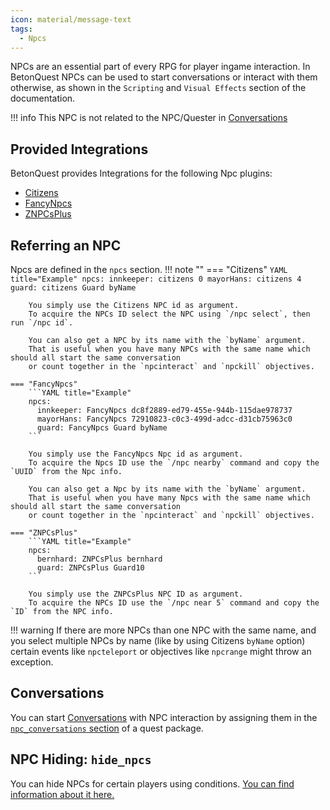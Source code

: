 ```yaml
---
icon: material/message-text
tags:
  - Npcs
---
```


NPCs are an essential part of every RPG for player ingame interaction.
In BetonQuest NPCs can be used to start conversations or interact with them otherwise,
as shown in the `Scripting` and `Visual Effects` section of the documentation.

!!! info
    This NPC is not related to the NPC/Quester in [Conversations](Conversations.md)

## Provided Integrations

BetonQuest provides Integrations for the following Npc plugins:

- [Citizens](../Scripting/Building-Blocks/Integration-List.md#citizens)
- [FancyNpcs](../Scripting/Building-Blocks/Integration-List.md#fancynpcs)
- [ZNPCsPlus](../Scripting/Building-Blocks/Integration-List.md#znpcsplus)

## Referring an NPC

Npcs are defined in the `npcs` section.
!!! note ""
    === "Citizens"
        ```YAML title="Example"
        npcs:
          innkeeper: citizens 0
          mayorHans: citizens 4
          guard: citizens Guard byName
        ```
       
        You simply use the Citizens NPC id as argument.
        To acquire the NPCs ID select the NPC using `/npc select`, then run `/npc id`.
     
        You can also get a NPC by its name with the `byName` argument.
        That is useful when you have many NPCs with the same name which should all start the same conversation
        or count together in the `npcinteract` and `npckill` objectives.
            
    === "FancyNpcs"
        ```YAML title="Example"
        npcs:
          innkeeper: FancyNpcs dc8f2889-ed79-455e-944b-115dae978737
          mayorHans: FancyNpcs 72910823-c0c3-499d-adcc-d31cb75963c0
          guard: FancyNpcs Guard byName
        ```
        
        You simply use the FancyNpcs Npc id as argument.
        To acquire the Npcs ID use the `/npc nearby` command and copy the `UUID` from the Npc info.
        
        You can also get a Npc by its name with the `byName` argument.
        That is useful when you have many Npcs with the same name which should all start the same conversation
        or count together in the `npcinteract` and `npckill` objectives.
            
    === "ZNPCsPlus"
        ```YAML title="Example"
        npcs:
          bernhard: ZNPCsPlus bernhard
          guard: ZNPCsPlus Guard10
        ```
        
        You simply use the ZNPCsPlus NPC ID as argument.
        To acquire the NPCs ID use the `/npc near 5` command and copy the `ID` from the NPC info.

!!! warning
    If there are more NPCs than one NPC with the same name, and you select multiple NPCs by name (like by using 
    Citizens `byName` option) certain events like `npcteleport` or objectives like `npcrange` might throw an exception.
## Conversations

You can start [Conversations](Conversations.md) with NPC interaction by assigning them in the
[`npc_conversations` section](Conversations.md#binding-conversations-to-npcs) of a quest package.

## NPC Hiding: `hide_npcs`
You can hide NPCs for certain players using conditions.
[You can find information about it here.](../Visual-Effects/NPC-Effects/NPC-Hiding.md)

